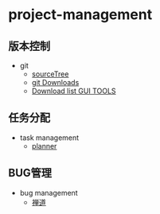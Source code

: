 # project-management

## 版本控制
- git
  * [sourceTree](https://www.sourcetreeapp.com/)
  * [git Downloads](https://git-scm.com/)
  * [Download list GUI TOOLS](https://git-scm.com/downloads/guis)


## 任务分配
- task management
  * [planner](https://wiki.gnome.org/Apps/Planner/Downloads)





## BUG管理
- bug management
  * [禅道](http://www.zentao.net/download.html)
